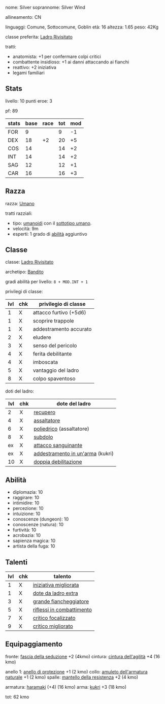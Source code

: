 nome: Silver
soprannome: Silver Wind

allineamento: CN

linguaggi: Comune, Sottocomune, Goblin
età: 16
altezza: 1.65
peso: 42Kg

classe preferita: [Ladro Rivisitato](https://golarion.altervista.org/wiki/Ladro_Rivisitato)

tratti:
 - anatomista: +1 per confermare colpi critici
 - combattente insidioso: +1 ai danni attaccando ai fianchi
 - reattivo: +2 iniziativa
 - legami familiari

## Stats

livello: 10
punti eroe: 3

pf: 89

| stats | base | race | tot | mod |
| ----- | ---- | ---- | --- | --- |
| FOR   | 9    |      | 9   | -1  |
| DEX   | 18   | +2   | 20  | +5  |
| COS   | 14   |      | 14  | +2  |
| INT   | 14   |      | 14  | +2  |
| SAG   | 12   |      | 12  | +1  |
| CAR   | 16   |      | 16  | +3  |

## Razza

razza: [Umano]()

tratti razziali:
 - tipo: [umanoidi](https://golarion.altervista.org/wiki/Razze/Qualit%C3%A0#Umanoide_\(0_PR\) "Razze/Qualità") con il [sottotipo umano](https://golarion.altervista.org/wiki/Sottotipo_Umano "Sottotipo Umano").
 - velocità: 9m
 - esperti: 1 grado di [abilità](https://golarion.altervista.org/wiki/Abilit%C3%A0 "Abilità") aggiuntivo

## Classe

classe: [Ladro Rivisitato]()

archetipo: [Bandito](https://golarion.altervista.org/wiki/Ladro/Archetipi#Bandito)

gradi abilità per livello: `8 + MOD.INT + 1`

privilegi di classe:

| lvl | chk | privilegio di classe   |
| --- | --- | ---------------------- |
| 1   | X   | attacco furtivo (+5d6) |
| 1   | X   | scoprire trappole      |
| 1   | X   | addestramento accurato |
| 2   | X   | eludere                |
| 3   | X   | senso del pericolo     |
| 4   | X   | ferita debilitante     |
| 4   | X   | imboscata              |
| 5   | X   | vantaggio del ladro    |
| 8   | X   | colpo spaventoso       |

doti del ladro:

| lvl | chk | dote del ladro                                                                                                                   |
| --- | --- | -------------------------------------------------------------------------------------------------------------------------------- |
| 2   | X   | [recupero](https://golarion.altervista.org/wiki/Ladro_Rivisitato/Doti_da_Ladro#Recupero_\(Str\))                                 |
| 4   | X   | [assaltatore](https://golarion.altervista.org/wiki/Ladro_Rivisitato/Doti_da_Ladro#Assaltatore_\(Str\))                           |
| 6   | X   | [poliedrico](https://golarion.altervista.org/wiki/Ladro_Rivisitato/Doti_da_Ladro#Poliedrico_\(Str\)) (assaltatore)               |
| 8   | X   | [subdolo](https://golarion.altervista.org/wiki/Ladro_Rivisitato/Doti_da_Ladro#Subdolo*_\(Str\))                                  |
| ex  | X   | [attacco sanguinante](https://golarion.altervista.org/wiki/Ladro_Rivisitato/Doti_da_Ladro#Attacco_Sanguinante*_\(Str\))          |
| ex  | X   | [addestramento in un'arma](https://golarion.altervista.org/wiki/Ladro_Rivisitato/Doti_da_Ladro#Addestramento_in_un'Arma) (kukri) |
| 10  | X   | [doppia debilitazione](https://golarion.altervista.org/wiki/Ladro_Rivisitato/Doti_da_Ladro#Doppia_Debilitazione*_\(Str\))        |

## Abilità

 - diplomazia: 10
 - raggirare: 10
 - intimidire: 10
 - percezione: 10
 - intuizione: 10
 - conoscenze (dungeon): 10
 - conoscenze (natura): 10
 - furtività: 10
 - acrobazia: 10
 - sapienza magica: 10
 - artista della fuga: 10

## Talenti

| lvl | chk | talento                                                                                     |
| --- | --- | ------------------------------------------------------------------------------------------- |
| 1   | X   | [iniziativa migliorata](https://golarion.altervista.org/wiki/Iniziativa_Migliorata)         |
| 1   | X   | [dote da ladro extra](https://golarion.altervista.org/wiki/Dote_da_Ladro_Extra)             |
| 3   | X   | [grande fiancheggiatore](https://golarion.altervista.org/wiki/Grande_Fiancheggiatore)       |
| 5   | X   | [riflessi in combattimento](https://golarion.altervista.org/wiki/Riflessi_in_Combattimento) |
| 7   | X   | [critico focalizzato](https://golarion.altervista.org/wiki/Critico_Focalizzato)             |
| 9   | X   | [critico migliorato](https://golarion.altervista.org/wiki/Critico_Migliorato)               |

## Equipaggiamento

fronte: [fascia della seduzione](https://golarion.altervista.org/wiki/Fascia_della_Seduzione) +2 (4kmo)
cintura: [cintura dell'agilità](https://golarion.altervista.org/wiki/Cintura_dell%27Agilit%C3%A0) +4 (16 kmo)

anello 1: [anello di protezione](https://golarion.altervista.org/wiki/Anello_di_Protezione) +1 (2 kmo)
collo: [amuleto dell'armatura naturale](https://golarion.altervista.org/wiki/Amuleto_dell%27Armatura_Naturale) +1 (2 kmo)
spalle: [mantello della resistenza](https://golarion.altervista.org/wiki/Mantello_della_Resistenza) +2 (4 kmo)

armatura: [haramaki](https://golarion.altervista.org/wiki/Armature/Haramaki) (+4) (16 kmo)
arma: [kukri](https://golarion.altervista.org/wiki/Armi/Kukri) +3 (18 kmo)

tot: 62 kmo
